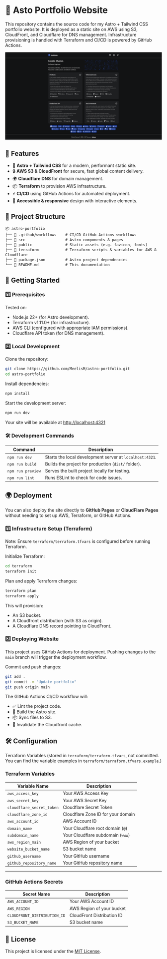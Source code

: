 # 🚀 Asto Portfolio Website

This repository contains the source code for my Astro + Tailwind CSS portfolio website. It is deployed as a static site on AWS using S3, CloudFront, and Cloudflare for DNS management. Infrastructure provisioning is handled with Terraform and CI/CD is powered by GitHub Actions.

![Website Preview](/.github/assets/website.png)

## 📌 Features

- 🚀 **Astro + Tailwind CSS** for a modern, performant static site.
- 🔒 **AWS S3 & CloudFront** for secure, fast global content delivery.
- 🌍 **Cloudflare DNS** for domain management.
- 📦 **Terraform** to provision AWS infrastructure.
- ⚡ **CI/CD** using GitHub Actions for automated deployment.
- 🎨 **Accessible & responsive** design with interactive elements.

## 📂 Project Structure

```
📦 astro-portfolio
├── 📁 .github/workflows    # CI/CD GitHub Actions workflows
├── 📁 src                  # Astro components & pages
├── 📁 public               # Static assets (e.g. favicon, fonts)
├── 📁 terraform            # Terraform scripts & variables for AWS & Cloudflare
├── 📄 package.json         # Astro project dependencies
└── 📄 README.md            # This documentation
```

## 🚀 Getting Started

### 1️⃣ Prerequisites

Tested on:

- Node.js 22+ (for Astro development).
- Terraform v1.11.0+ (for infrastructure).
- AWS CLI (configured with appropriate IAM permissions).
- Cloudflare API token (for DNS management).

### 2️⃣ Local Development

Clone the repository:

```bash
git clone https://github.com/MeelisM/astro-portfolio.git
cd astro-portfolio
```

Install dependencies:

```bash
npm install
```

Start the development server:

```bash
npm run dev
```

Your site will be available at [http://localhost:4321](http://localhost:4321)

### 🛠 Development Commands

| Command           | Description                                              |
| ----------------- | -------------------------------------------------------- |
| `npm run dev`     | Starts the local development server at `localhost:4321`. |
| `npm run build`   | Builds the project for production (`dist/` folder).      |
| `npm run preview` | Serves the built project locally for testing.            |
| `npm run lint`    | Runs ESLint to check for code issues.                    |

## 🌍 Deployment

You can also deploy the site directly to **GitHub Pages** or **CloudFlare Pages** without needing to set up AWS, Terraform, or GitHub Actions.

### 1️⃣ Infrastructure Setup (Terraform)

Note: Ensure `terraform/terraform.tfvars` is configured before running Terraform.

Initialize Terraform:

```bash
cd terraform
terraform init
```

Plan and apply Terraform changes:

```bash
terraform plan
terraform apply
```

This will provision:

- An S3 bucket.
- A Cloudfront distribution (with S3 as origin).
- A Cloudflare DNS record pointing to CloudFront.

### 2️⃣ Deploying Website

This project uses GitHub Actions for deployment. Pushing changes to the `main` branch will trigger the deployment workflow.

Commit and push changes:

```bash
git add .
git commit -m "Update portfolio"
git push origin main
```

The GitHub Actions CI/CD workflow will:

- ✅ Lint the project code.
- 🔨 Build the Astro site.
- 📦 Sync files to S3.
- 🚀 Invalidate the Cloudfront cache.

## 🛠️ Configuration

Terraform Variables (stored in `terraform/terraform.tfvars`, not committed. You can find the variable examples in `terraform/terraform.tfvars.example`.)

### **Terraform Variables**

| Variable Name             | Description                        |
| ------------------------- | ---------------------------------- |
| `aws_access_key`          | Your AWS Access Key                |
| `aws_secret_key`          | Your AWS Secret Key                |
| `cloudflare_secret_token` | Cloudflare Secret Token            |
| `cloudflare_zone_id`      | Cloudflare Zone ID for your domain |
| `aws_account_id`          | AWS Account ID                     |
| `domain_name`             | Your Cloudflare root domain (`@`)  |
| `subdomain_name`          | Your Cloudflare subdomain (`www`)  |
| `aws_region_main`         | AWS Region of your bucket          |
| `website_bucket_name`     | S3 bucket name                     |
| `github_username`         | Your GitHub username               |
| `github_repository_name`  | Your GitHub repository name        |

---

### **GitHub Actions Secrets**

| Secret Name                  | Description                |
| ---------------------------- | -------------------------- |
| `AWS_ACCOUNT_ID`             | Your AWS Account ID        |
| `AWS_REGION`                 | AWS Region of your bucket  |
| `CLOUDFRONT_DISTRIBUTION_ID` | CloudFront Distribution ID |
| `S3_BUCKET_NAME`             | S3 bucket name             |

## 📜 License

This project is licensed under the [MIT License](/LICENSE).
